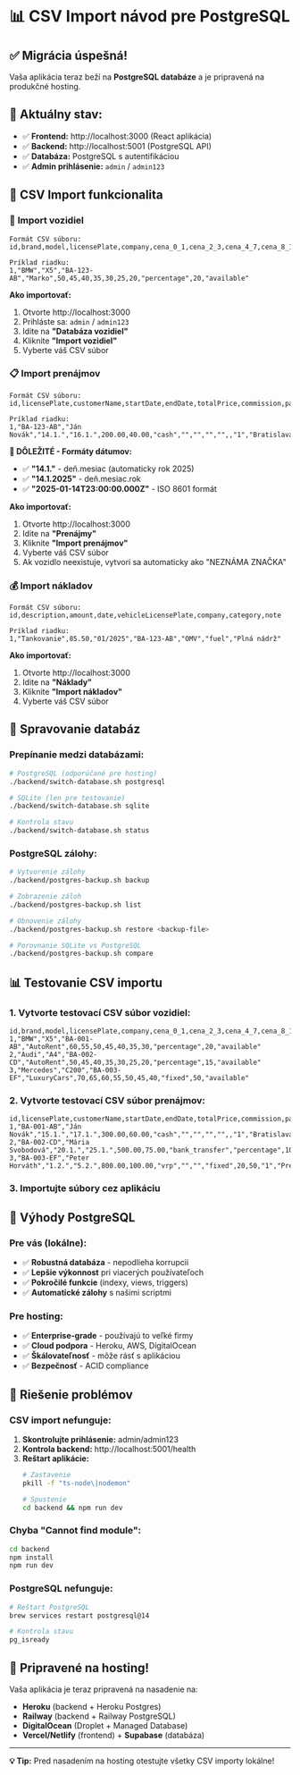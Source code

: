 # 📊 CSV Import návod pre PostgreSQL

## ✅ **Migrácia úspešná!** 

Vaša aplikácia teraz beží na **PostgreSQL databáze** a je pripravená na produkčné hosting.

## 🚀 **Aktuálny stav:**
- ✅ **Frontend:** http://localhost:3000 (React aplikácia)
- ✅ **Backend:** http://localhost:5001 (PostgreSQL API)
- ✅ **Databáza:** PostgreSQL s autentifikáciou
- ✅ **Admin prihlásenie:** `admin` / `admin123`

## 📁 **CSV Import funkcionalita**

### 🚗 **Import vozidiel**
```
Formát CSV súboru:
id,brand,model,licensePlate,company,cena_0_1,cena_2_3,cena_4_7,cena_8_14,cena_15_22,cena_23_30,cena_31_9999,commissionType,commissionValue,status

Príklad riadku:
1,"BMW","X5","BA-123-AB","Marko",50,45,40,35,30,25,20,"percentage",20,"available"
```

**Ako importovať:**
1. Otvorte http://localhost:3000
2. Prihláste sa: `admin` / `admin123`
3. Idite na **"Databáza vozidiel"**
4. Kliknite **"Import vozidiel"**
5. Vyberte váš CSV súbor

### 📋 **Import prenájmov** 
```
Formát CSV súboru:
id,licensePlate,customerName,startDate,endDate,totalPrice,commission,paymentMethod,discountType,discountValue,customCommissionType,customCommissionValue,extraKmCharge,paid,handoverPlace,confirmed

Príklad riadku:
1,"BA-123-AB","Ján Novák","14.1.","16.1.",200.00,40.00,"cash","","","","",,"1","Bratislava","1"
```

**📅 DÔLEŽITÉ - Formáty dátumov:**
- ✅ **"14.1."** - deň.mesiac (automaticky rok 2025)
- ✅ **"14.1.2025"** - deň.mesiac.rok
- ✅ **"2025-01-14T23:00:00.000Z"** - ISO 8601 formát

**Ako importovať:**
1. Otvorte http://localhost:3000
2. Idite na **"Prenájmy"**
3. Kliknite **"Import prenájmov"**
4. Vyberte váš CSV súbor
5. Ak vozidlo neexistuje, vytvorí sa automaticky ako "NEZNÁMA ZNAČKA"

### 💰 **Import nákladov**
```
Formát CSV súboru:
id,description,amount,date,vehicleLicensePlate,company,category,note

Príklad riadku:
1,"Tankovanie",85.50,"01/2025","BA-123-AB","OMV","fuel","Plná nádrž"
```

**Ako importovať:**
1. Otvorte http://localhost:3000
2. Idite na **"Náklady"**
3. Kliknite **"Import nákladov"**
4. Vyberte váš CSV súbor

## 🔄 **Spravovanie databáz**

### Prepínanie medzi databázami:
```bash
# PostgreSQL (odporúčané pre hosting)
./backend/switch-database.sh postgresql

# SQLite (len pre testovanie)
./backend/switch-database.sh sqlite

# Kontrola stavu
./backend/switch-database.sh status
```

### PostgreSQL zálohy:
```bash
# Vytvorenie zálohy
./backend/postgres-backup.sh backup

# Zobrazenie záloh
./backend/postgres-backup.sh list

# Obnovenie zálohy
./backend/postgres-backup.sh restore <backup-file>

# Porovnanie SQLite vs PostgreSQL
./backend/postgres-backup.sh compare
```

## 📊 **Testovanie CSV importu**

### 1. Vytvorte testovací CSV súbor vozidiel:
```csv
id,brand,model,licensePlate,company,cena_0_1,cena_2_3,cena_4_7,cena_8_14,cena_15_22,cena_23_30,cena_31_9999,commissionType,commissionValue,status
1,"BMW","X5","BA-001-AB","AutoRent",60,55,50,45,40,35,30,"percentage",20,"available"
2,"Audi","A4","BA-002-CD","AutoRent",50,45,40,35,30,25,20,"percentage",15,"available"
3,"Mercedes","C200","BA-003-EF","LuxuryCars",70,65,60,55,50,45,40,"fixed",50,"available"
```

### 2. Vytvorte testovací CSV súbor prenájmov:
```csv
id,licensePlate,customerName,startDate,endDate,totalPrice,commission,paymentMethod,discountType,discountValue,customCommissionType,customCommissionValue,extraKmCharge,paid,handoverPlace,confirmed
1,"BA-001-AB","Ján Novák","15.1.","17.1.",300.00,60.00,"cash","","","","",,"1","Bratislava","1"
2,"BA-002-CD","Mária Svobodová","20.1.","25.1.",500.00,75.00,"bank_transfer","percentage",10,"","",,"0","Košice","0"
3,"BA-003-EF","Peter Horváth","1.2.","5.2.",800.00,100.00,"vrp","","","fixed",20,50,"1","Prešov","1"
```

### 3. Importujte súbory cez aplikáciu

## 🎯 **Výhody PostgreSQL**

### Pre vás (lokálne):
- ✅ **Robustná databáza** - nepodlieha korrupcii
- ✅ **Lepšie výkonnost** pri viacerých používateľoch
- ✅ **Pokročilé funkcie** (indexy, views, triggers)
- ✅ **Automatické zálohy** s našimi scriptmi

### Pre hosting:
- ✅ **Enterprise-grade** - používajú to veľké firmy
- ✅ **Cloud podpora** - Heroku, AWS, DigitalOcean
- ✅ **Škálovateľnosť** - môže rásť s aplikáciou
- ✅ **Bezpečnosť** - ACID compliance

## 🔧 **Riešenie problémov**

### CSV import nefunguje:
1. **Skontrolujte prihlásenie:** admin/admin123
2. **Kontrola backend:** http://localhost:5001/health
3. **Reštart aplikácie:**
   ```bash
   # Zastavenie
   pkill -f "ts-node\|nodemon"
   
   # Spustenie
   cd backend && npm run dev
   ```

### Chyba "Cannot find module":
```bash
cd backend
npm install
npm run dev
```

### PostgreSQL nefunguje:
```bash
# Reštart PostgreSQL
brew services restart postgresql@14

# Kontrola stavu  
pg_isready
```

## 🚀 **Pripravené na hosting!**

Vaša aplikácia je teraz pripravená na nasadenie na:
- **Heroku** (backend + Heroku Postgres)
- **Railway** (backend + Railway PostgreSQL)
- **DigitalOcean** (Droplet + Managed Database)
- **Vercel/Netlify** (frontend) + **Supabase** (databáza)

---

**💡 Tip:** Pred nasadením na hosting otestujte všetky CSV importy lokálne! 